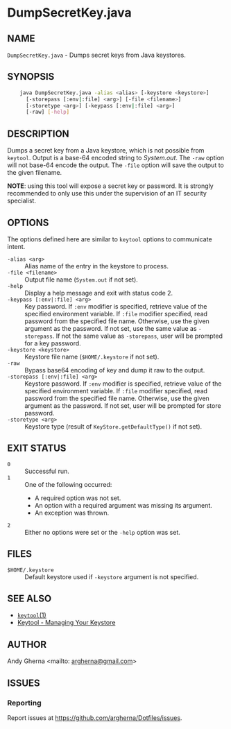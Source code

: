 # DumpSecretKey.java

## NAME
`DumpSecretKey.java` - Dumps secret keys from Java keystores.

## SYNOPSIS

```bash
    java DumpSecretKey.java -alias <alias> [-keystore <keystore>]
      [-storepass [:env|:file] <arg>] [-file <filename>] 
      [-storetype <arg>] [-keypass [:env|:file] <arg>] 
      [-raw] [-help]
```

## DESCRIPTION

Dumps a secret key from a Java keystore, which is not possible from `keytool`. Output is a base-64 encoded string to *System.out*. The `-raw` option will not base-64 encode the output. The `-file` option will save the output to the given filename.

**NOTE**: using this tool will expose a secret key or password. It is strongly recommended to only use this under the supervision of an IT security specialist.

## OPTIONS

The options defined here are similar to `keytool` options to communicate intent.

<dl>
  <dt><code>-alias &lt;arg&gt;</code>
  <dd>Alias name of the entry in the keystore to process.
  <dt><code>-file &lt;filename&gt;</code>
  <dd>Output file name (<code>System.out</code> if not set).
  <dt><code>-help</code>
  <dd>Display a help message and exit with status code 2.
  <dt><code>-keypass [:env|:file] &lt;arg&gt;</code>
  <dd>Key password. If <code>:env</code> modifier is specified, retrieve value of the specified environment variable. If <code>:file</code> modifier specified, read password from the specified file name. Otherwise, use the given argument as the password. If not set, use the same value as <code>-storepass</code>. If not the same value as <code>-storepass</code>, user will be prompted for a key password.
  <dt><code>-keystore &lt;keystore&gt;</code>
  <dd>Keystore file name (<code>$HOME/.keystore</code> if not set).
  <dt><code>-raw</code>
  <dd>Bypass base64 encoding of key and dump it raw to the output.
  <dt><code>-storepass [:env|:file] &lt;arg&gt;</code>
  <dd>Keystore password. If <code>:env</code> modifier is specified, retrieve value of the specified environment variable. If <code>:file</code> modifier specified, read password from the specified file name. Otherwise, use the given argument as the password. If not set, user will be prompted for store password.
  <dt><code>-storetype &lt;arg&gt;</code>
  <dd>Keystore type (result of <code>KeyStore.getDefaultType()</code> if not set).
</dl>

## EXIT STATUS

<dl>
  <dt><code>0</code>
  <dd>Successful run.
  <dt><code>1</code>
  <dd>One of the following occurred:
    <ul>
      <li>A required option was not set.
      <li>An option with a required argument was missing its argument.
      <li>An exception was thrown.
    </ul>
  <dt><code>2</code>
  <dd>Either no options were set or the <code>-help</code> option was set. 
</dl>

## FILES

<dl>
  <dt><code>$HOME/.keystore</code>
  <dd>Default keystore used if <code>-keystore</code> argument is not specified.
</dl>

## SEE ALSO

* [`keytool`(1)](https://docs.oracle.com/en/java/javase/11/tools/keytool.html)
* [Keytool - Managing Your Keystore](https://dev.java/learn/jvm/tool/security/keytool/)


## AUTHOR

Andy Gherna <mailto: argherna@gmail.com>

## ISSUES

### Reporting

Report issues at https://github.com/argherna/Dotfiles/issues.

